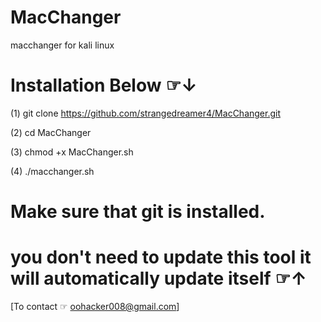 # MacChanger
macchanger for kali linux

# Installation Below ⁠☞↓


(1) git clone https://github.com/strangedreamer4/MacChanger.git



(2) cd MacChanger


(3) chmod +x MacChanger.sh


(4) ./macchanger.sh

# Make sure that git is installed.
# you don't need to update this tool it will automatically update itself ⁠☞↑
[To contact ⁠☞ oohacker008@gmail.com]
